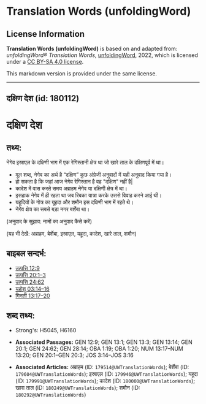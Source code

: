 # Translation Words (unfoldingWord)

## License Information

**Translation Words (unfoldingWord)** is based on and adapted from: _unfoldingWord® Translation Words_, [unfoldingWord](https://unfoldingword.org/utw), 2022, which is licensed under a [CC BY-SA 4.0 license](https://creativecommons.org/licenses/by-sa/4.0/legalcode.en).

This markdown version is provided under the same license.



--------------------------------

## दक्षिण देश (id: 180112)

दक्षिण देश
==========

तथ्य:
-----

नेगेव इस्राएल के दक्षिणी भाग में एक रेगिस्तानी क्षेत्र था जो खारे ताल के दक्षिणपूर्व में था।

* मूल शब्द, नेगेव का अर्थ है “दक्षिण” कुछ अंग्रेजी अनुवादों में यही अनुवाद किया गया है।
* हो सकता है कि जहां आज नेगेव रेगिस्तान है वह "दक्षिण" नहीं है\|
* कादेश में वास करते समय अब्राहम नेगेव या दक्षिणी क्षेत्र में था।
* इसहाक नेगेव में ही रहता था जब रिबका यात्रा करके उससे विवाह करने आई थी।
* यहूदियों के गोत्र का यूहदा और शमौन इस दक्षिणी भाग में रहते थे।
* नेगेव क्षेत्र का सबसे बड़ा नगर बर्शेबा था।

(अनुवाद के सुझाव: नामों का अनुवाद कैसे करें)

(यह भी देखें: अब्राहम, बेर्शेबा, इस्राएल, यहूदा, कादेश, खारे ताल, शमौन)

बाइबल सन्दर्भ:
--------------

* [उत्पत्ति 12:9](https://ref.ly/Gen12:9)
* [उत्पत्ति 20:1–3](https://ref.ly/Gen20:1-Gen20:3)
* [उत्पत्ति 24:62](https://ref.ly/Gen24:62)
* [यहोशू 03:14–16](https://ref.ly/Josh3:14-Josh3:16)
* [गिनती 13:17–20](https://ref.ly/Num13:17-Num13:20)

शब्द तथ्य:
----------

* Strong's: H5045, H6160

* **Associated Passages:** GEN 12:9; GEN 13:1; GEN 13:3; GEN 13:14; GEN 20:1; GEN 24:62; GEN 28:14; OBA 1:19; OBA 1:20; NUM 13:17–NUM 13:20; GEN 20:1–GEN 20:3; JOS 3:14–JOS 3:16
* **Associated Articles:** अब्राहम (ID: `179514@UWTranslationWords`); बेर्शेबा (ID: `179604@UWTranslationWords`); इस्राएल (ID: `179946@UWTranslationWords`); यहूदा (ID: `179991@UWTranslationWords`); कादेश (ID: `180000@UWTranslationWords`); खारा ताल (ID: `180249@UWTranslationWords`); शमौन (ID: `180292@UWTranslationWords`)

